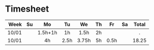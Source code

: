 # Timesheet



|  Week |  Su  |   Mo    |  Tu  |  We   |  Th  |  Fr  |  Sa  | Total |
| ----: | :--: | :-----: | :--: | :---: | :--: | :--: | :--: | :---: |
| 10/01 |      | 1.5h+1h |  1h  | 1.5h  |  2h  |      |      |   .   |
| 10/01 |      |   4h    | 2.5h | 3.75h |  5h  | 0.5h |      | 18.25 |

